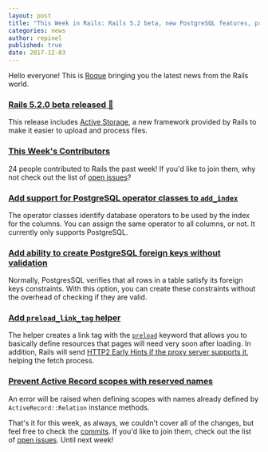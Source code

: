 ```yaml
---
layout: post
title: "This Week in Rails: Rails 5.2 beta, new PostgreSQL features, preload link and more!"
categories: news
author: repinel
published: true
date: 2017-12-03
---
```


Hello everyone! This is [Roque](https://twitter.com/repinel) bringing you the latest news from the Rails world.

### [Rails 5.2.0 beta released 🎉](http://weblog.rubyonrails.org/2017/11/27/Rails-5-2-Active-Storage-Redis-Cache-Store-HTTP2-Early-Hints-Credentials/)

This release includes [Active Storage](https://github.com/rails/rails/blob/d3893ec38ec61282c2598b01a298124356d6b35a/activestorage/README.md), a new framework provided by Rails to make it easier to upload and process files.

### [This Week's Contributors](http://contributors.rubyonrails.org/contributors/in-time-window/20171127-20171202)

24 people contributed to Rails the past week! If you'd like to join them, why not check out the list of [open issues](https://github.com/rails/rails/issues)?

### [Add support for PostgreSQL operator classes to `add_index`](https://github.com/rails/rails/pull/19090)

The operator classes identify database operators to be used by the index for the columns. You can assign the same operator to all columns, or not.
It currently only supports PostgreSQL.

### [Add ability to create PostgreSQL foreign keys without validation](https://github.com/rails/rails/pull/27756/)

Normally, PostgresSQL verifies that all rows in a table satisfy its foreign keys constraints. With this option, you can create these constraints without the overhead of checking if they are valid.

### [Add `preload_link_tag` helper](https://github.com/rails/rails/pull/31251)

The helper creates a link tag with the [`preload`](https://w3c.github.io/preload/) keyword that allows you to basically define resources that pages will need very soon after loading. In addition, Rails will send [HTTP2 Early Hints if the proxy server supports it](http://eileencodes.com/posts/http2-early-hints/), helping the fetch process.

### [Prevent Active Record scopes with reserved names](https://github.com/rails/rails/pull/31179)

An error will be raised when defining scopes with names already defined by `ActiveRecord::Relation` instance methods.


That's it for this week, as always, we couldn't cover all of the changes, but feel free to check the [commits](https://github.com/rails/rails/compare/master@%7B2017-11-27%7D...@%7B2017-12-02%7D). If you'd like to join them, check out the list of [open issues](https://github.com/rails/rails/issues). Until next week!

